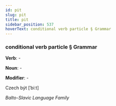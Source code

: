 ```yaml
---
id: pit
slug: pit
title: pit
sidebar_position: 537
hoverText: conditional verb particle § Grammar
---
```


### conditional verb particle § Grammar

**Verb**: -

**Noun**: -

**Modifier**: -

Czech být [ˈbiːt]

*Balto-Slavic Language Family*